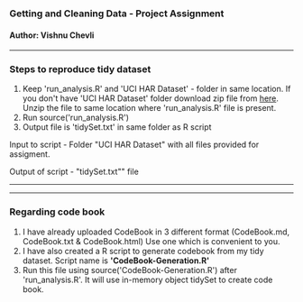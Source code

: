 ### Getting and Cleaning Data - Project Assignment
#### Author: Vishnu Chevli
- - - 

### Steps to reproduce tidy dataset
 1. Keep 'run_analysis.R' and 'UCI HAR Dataset' - folder in same location. 
    If you don't have 'UCI HAR Dataset' folder download zip file from [here](https://d396qusza40orc.cloudfront.net/getdata%2Fprojectfiles%2FUCI%20HAR%20Dataset.zip). Unzip the file to same location where 'run_analysis.R' file is present.
 2. Run source('run_analysis.R')
 3. Output file is 'tidySet.txt' in same folder as R script

Input to script - Folder "UCI HAR Dataset" with all files provided for assigment.  

Output of script - "tidySet.txt"" file

- - - 

- - - 

### Regarding code book
 1. I have already uploaded CodeBook in 3 different format (CodeBook.md, CodeBook.txt & CodeBook.html) Use one which is convenient to you.
 2. I have also created a R script to generate codebook from my tidy dataset. Script name is **'CodeBook-Generation.R'**
 3. Run this file using source('CodeBook-Generation.R') after 'run_analysis.R'. It will use in-memory object tidySet to create code book.
